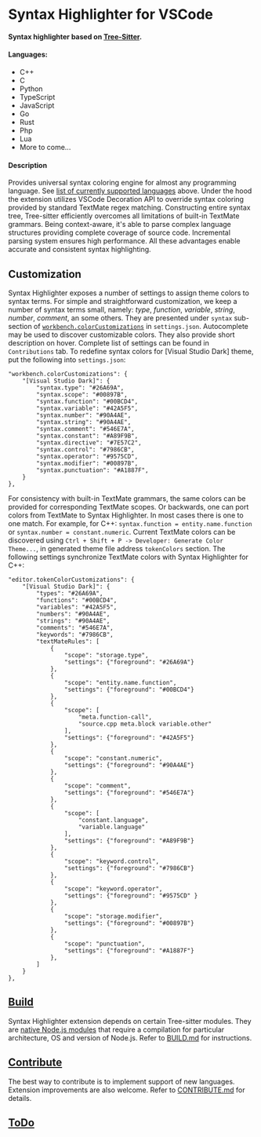 # Syntax Highlighter for VSCode

#### Syntax highlighter based on [Tree-Sitter](https://tree-sitter.github.io/tree-sitter/).

#### Languages:
* C++
* C
* Python
* TypeScript
* JavaScript
* Go
* Rust
* Php
* Lua
* More to come...

#### Description

Provides universal syntax coloring engine for almost any programming language.
See [list of currently supported languages](#languages) above. Under the hood
the extension utilizes VSCode Decoration API to override syntax coloring provided
by standard TextMate regex matching. Constructing entire syntax tree, Tree-sitter
efficiently overcomes all limitations of built-in TextMate grammars. Being
context-aware, it's able to parse complex language structures providing complete
coverage of source code. Incremental parsing system ensures high performance.
All these advantages enable accurate and consistent syntax highlighting.

## Customization

Syntax Highlighter exposes a number of settings to assign theme colors to syntax terms.
For simple and straightforward customization, we keep a number of syntax terms small,
namely: *type*, *function*, *variable*, *string*, *number*, *comment*, an some others.
They are presented under `syntax` sub-section of
[`workbench.colorCustomizations`](https://code.visualstudio.com/api/references/theme-color)
in `settings.json`. Autocomplete may be used to discover customizable colors.
They also provide short description on hover. Complete list of settings can be found
in `Contributions` tab. To redefine syntax colors for [Visual Studio Dark] theme, put
the following into `settings.json`:

    "workbench.colorCustomizations": {
        "[Visual Studio Dark]": {
            "syntax.type": "#26A69A",
            "syntax.scope": "#00897B",
            "syntax.function": "#00BCD4",
            "syntax.variable": "#42A5F5",
            "syntax.number": "#90A4AE",
            "syntax.string": "#90A4AE",
            "syntax.comment": "#546E7A",
            "syntax.constant": "#A89F9B",
            "syntax.directive": "#7E57C2",
            "syntax.control": "#7986CB",
            "syntax.operator": "#9575CD",
            "syntax.modifier": "#00897B",
            "syntax.punctuation": "#A1887F",
        }
    },

For consistency with built-in TextMate grammars, the same colors can be provided
for corresponding TextMate scopes. Or backwards, one can port colors from TextMate
to Syntax Highlighter. In most cases there is one to one match. For example, for
C++: `syntax.function = entity.name.function` or `syntax.number = constant.numeric`.
Current TextMate colors can be discovered using `Ctrl + Shift + P -> Developer:
Generate Color Theme...`, in generated theme file address `tokenColors` section.
The following settings synchronize TextMate colors with Syntax Highlighter for C++:

    "editor.tokenColorCustomizations": {
        "[Visual Studio Dark]": {
            "types": "#26A69A",
            "functions": "#00BCD4",
            "variables": "#42A5F5",
            "numbers": "#90A4AE",
            "strings": "#90A4AE",
            "comments": "#546E7A",
            "keywords": "#7986CB",
            "textMateRules": [
                {
                    "scope": "storage.type",
                    "settings": {"foreground": "#26A69A"}
                },
                {
                    "scope": "entity.name.function",
                    "settings": {"foreground": "#00BCD4"}
                },
                {
                    "scope": [
                        "meta.function-call",
                        "source.cpp meta.block variable.other"
                    ],
                    "settings": {"foreground": "#42A5F5"}
                },
                {
                    "scope": "constant.numeric",
                    "settings": {"foreground": "#90A4AE"}
                },
                {
                    "scope": "comment",
                    "settings": {"foreground": "#546E7A"}
                },
                {
                    "scope": [
                        "constant.language",
                        "variable.language"
                    ],
                    "settings": {"foreground": "#A89F9B"}
                },
                {
                    "scope": "keyword.control",
                    "settings": {"foreground": "#7986CB"}
                },
                {
                    "scope": "keyword.operator",
                    "settings": {"foreground": "#9575CD" }
                },
                {
                    "scope": "storage.modifier",
                    "settings": {"foreground": "#00897B"}
                },
                {
                    "scope": "punctuation",
                    "settings": {"foreground": "#A1887F"}
                },
            ]
        }
    },

## [Build](BUILD.md)

Syntax Highlighter extension depends on certain Tree-sitter modules.
They are [native Node.js modules](https://nodejs.org/api/addons.html)
that require a compilation for particular architecture, OS and version
of Node.js. Refer to [BUILD.md](BUILD.md) for instructions.

## [Contribute](CONTRIBUTING.md)

The best way to contribute is to implement support of new languages. Extension
improvements are also welcome. Refer to [CONTRIBUTE.md](CONTRIBUTE.md) for details.

## [ToDo](TODO.md)
